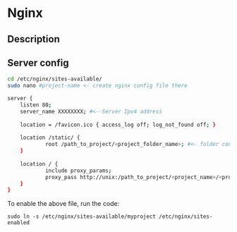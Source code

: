 # Nginx

## Description

## Server config
```bash
cd /etc/nginx/sites-available/
sudo nano #project-name <- create nginx config file there
```
```bash
server {
    listen 80;
    server_name XXXXXXXX; #<--Server Ipv4 address
 
    location = /favicon.ico { access_log off; log_not_found off; }
 
    location /static/ {
            root /path_to_project/<project_folder_name>; #<- folder containing static folder, normally same folder with manage.py 
    }
 
    location / {
            include proxy_params;
            proxy_pass http://unix:/path_to_project/<project_name>/<project_name>.sock;
    }
}
```
To enable the above file, run the code:

    sudo ln -s /etc/nginx/sites-available/myproject /etc/nginx/sites-enabled

<!--stackedit_data:
eyJoaXN0b3J5IjpbLTIzNDkxMDc0OSwzNTQyODQ4OF19
-->